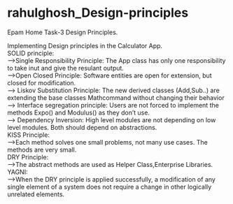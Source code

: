 # rahulghosh_Design-principles
Epam Home Task-3 Design Principles.

Implementing Design principles in the Calculator App.<br>
SOLID principle:<br>
-->Single Responsibility Principle: The App class has only one responsibility to take inut and give the resulant output.<br>
-->Open Closed Principle: Software entities are open for extension, but closed for modification.<br>
--> Liskov Substitution Principle: The new derived classes (Add,Sub..) are extending the base classes Mathcommand without changing their behavior<br>
--> Interface segregation principle: Users are not forced to implement the methods Expo() and Modulus() as they don’t use.<br>
--> Dependency Inversion: High level modules are not depending on low level modules. Both should depend on abstractions.<br>
KISS Principle:<br>
-->Each method solves one small problems, not many use cases. The methods are very small.<br>
DRY Principle:<br>
-->The abstract methods are used as Helper Class,Enterprise Libraries.<br>
YAGNI:<br>
-->When the DRY principle is applied successfully, a modification of any single element of a system does not require a change in other logically unrelated elements.
